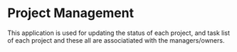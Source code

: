 # Project Management
                    
   This application is used for updating the status of each project, and task list of each project and these all are associatiated with the managers/owners. 




